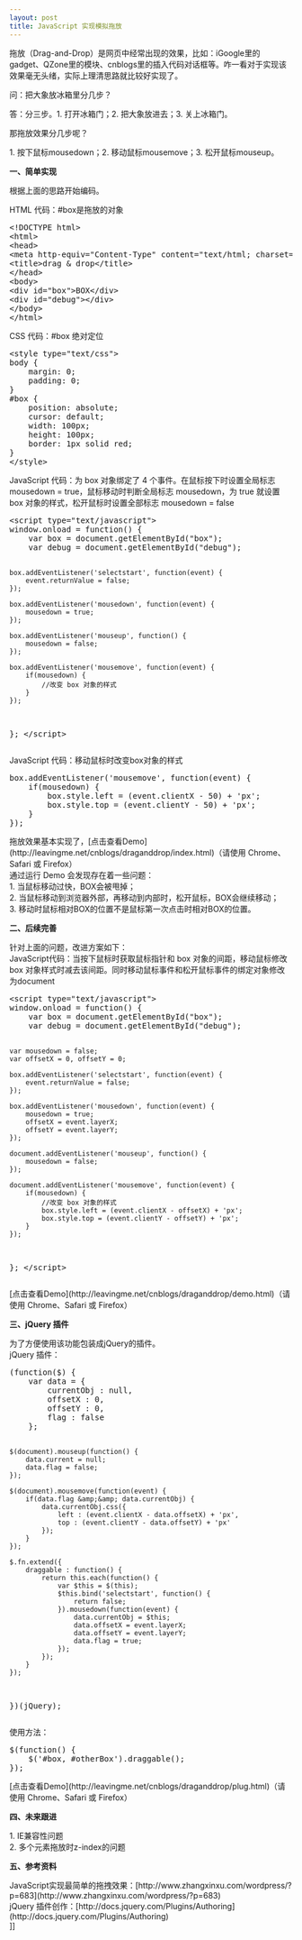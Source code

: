 ```yaml
---
layout: post
title: JavaScript 实现模拟拖放
---
```

<div>拖放（Drag-and-Drop）是网页中经常出现的效果，比如：iGoogle里的gadget、QZone里的模块、cnblogs里的插入代码对话框等。咋一看对于实现该效果毫无头绪，实际上理清思路就比较好实现了。

问：把大象放冰箱里分几步？</div>
<div>答：分三步。1. 打开冰箱门；2. 把大象放进去；3. 关上冰箱门。

那拖放效果分几步呢？</div>
<div>1. 按下鼠标mousedown；2. 移动鼠标mousemove；3. 松开鼠标mouseup。

**一、简单实现**</div>
<div>根据上面的思路开始编码。

HTML 代码：#box是拖放的对象</div>
<div>
<div class="cnblogs_Highlighter">
<pre class="brush:html">&lt;!DOCTYPE html&gt;
&lt;html&gt;
&lt;head&gt;
&lt;meta http-equiv="Content-Type" content="text/html; charset=utf-8" /&gt;
&lt;title&gt;drag &amp; drop&lt;/title&gt;
&lt;/head&gt;
&lt;body&gt;
&lt;div id="box"&gt;BOX&lt;/div&gt;
&lt;div id="debug"&gt;&lt;/div&gt;
&lt;/body&gt;
&lt;/html&gt;
</pre>
</div>
</div>
<div></div>
<div>CSS 代码：#box 绝对定位</div>
<div>
<div class="cnblogs_Highlighter">
<pre class="brush:css">&lt;style type="text/css"&gt;
body {
	margin: 0;
	padding: 0;
}
#box {
	position: absolute;
	cursor: default;
	width: 100px;
	height: 100px;
	border: 1px solid red;
}
&lt;/style&gt;
</pre>
</div>
</div>
<div>JavaScript 代码：为 box 对象绑定了 4 个事件。在鼠标按下时设置全局标志 mousedown = true，鼠标移动时判断全局标志 mousedown，为 true 就设置 box 对象的样式，松开鼠标时设置全部标志 mousedown = false</div>
<div>
<div class="cnblogs_Highlighter">
<pre class="brush:javascript">&lt;script type="text/javascript"&gt;
window.onload = function() {
	var box = document.getElementById("box");
	var debug = document.getElementById("debug");

	box.addEventListener('selectstart', function(event) {
		event.returnValue = false;
	});

	box.addEventListener('mousedown', function(event) {
		mousedown = true;
	});

	box.addEventListener('mouseup', function() {
		mousedown = false;
	});

	box.addEventListener('mousemove', function(event) {
		if(mousedown) {
			//改变 box 对象的样式
		}
	});
};
&lt;/script&gt;</pre>
</div>
</div>
<div>JavaScript 代码：移动鼠标时改变box对象的样式</div>
<div>
<div class="cnblogs_Highlighter">
<pre class="brush:javascript">box.addEventListener('mousemove', function(event) {
	if(mousedown) {
		box.style.left = (event.clientX - 50) + 'px';
		box.style.top = (event.clientY - 50) + 'px';
	}
});
</pre>
</div>
</div>
<div>拖放效果基本实现了，[点击查看Demo](http://leavingme.net/cnblogs/draganddrop/index.html)（请使用 Chrome、Safari 或 Firefox）</div>
<div>
通过运行 Demo 会发现存在着一些问题：</div>
<div>1. 当鼠标移动过快，BOX会被甩掉；</div>
<div>2. 当鼠标移动到浏览器外部，再移动到内部时，松开鼠标，BOX会继续移动；</div>
<div>3. 移动时鼠标相对BOX的位置不是鼠标第一次点击时相对BOX的位置。

**二、后续完善**</div>
<div>针对上面的问题，改进方案如下：</div>
<div>JavaScript代码：当按下鼠标时获取鼠标指针和 box 对象的间距，移动鼠标修改 box 对象样式时减去该间距。同时移动鼠标事件和松开鼠标事件的绑定对象修改为document</div>
<div>
<div class="cnblogs_Highlighter">
<pre class="brush:javascript">&lt;script type="text/javascript"&gt;
window.onload = function() {
	var box = document.getElementById("box");
	var debug = document.getElementById("debug");

	var mousedown = false;
	var offsetX = 0, offsetY = 0;

	box.addEventListener('selectstart', function(event) {
		event.returnValue = false;
	});

	box.addEventListener('mousedown', function(event) {
		mousedown = true;
		offsetX = event.layerX;
		offsetY = event.layerY;
	});

	document.addEventListener('mouseup', function() {
		mousedown = false;
	});

	document.addEventListener('mousemove', function(event) {
		if(mousedown) {
			//改变 box 对象的样式
			box.style.left = (event.clientX - offsetX) + 'px';
			box.style.top = (event.clientY - offsetY) + 'px';
		}
	});
};
&lt;/script&gt;
</pre>
</div>
</div>
<div></div>
<div>[点击查看Demo](http://leavingme.net/cnblogs/draganddrop/demo.html)（请使用 Chrome、Safari 或 Firefox）

**三、jQuery 插件**</div>
<div>为了方便使用该功能包装成jQuery的插件。</div>
<div>jQuery 插件：</div>
<div>
<div class="cnblogs_Highlighter">
<pre class="brush:javascript">(function($) {
	var data = {
		currentObj : null,
		offsetX : 0,
		offsetY : 0,
		flag : false
	};

	$(document).mouseup(function() {
		data.current = null;
		data.flag = false;
	});

	$(document).mousemove(function(event) {
		if(data.flag &amp;&amp; data.currentObj) {
			data.currentObj.css({
				left : (event.clientX - data.offsetX) + 'px',
				top : (event.clientY - data.offsetY) + 'px'
			});
		}
	});

	$.fn.extend({
		draggable : function() {
			return this.each(function() {
				var $this = $(this);
				$this.bind('selectstart', function() {
					return false;
				}).mousedown(function(event) {
					data.currentObj = $this;
					data.offsetX = event.layerX;
					data.offsetY = event.layerY;
					data.flag = true;
				});
			});
		}
	});
})(jQuery);</pre>
</div>
</div>
<div>使用方法：</div>
<div>
<div class="cnblogs_Highlighter">
<pre class="brush:javascript">$(function() {
	$('#box, #otherBox').draggable();
});
</pre>
</div>
</div>
<div>[点击查看Demo](http://leavingme.net/cnblogs/draganddrop/plug.html)（请使用 Chrome、Safari 或 Firefox）

**四、未来跟进**</div>
<div>1. IE兼容性问题</div>
<div>2. 多个元素拖放时z-index的问题

**五、参考资料**</div>
<div>JavaScript实现最简单的拖拽效果：[http://www.zhangxinxu.com/wordpress/?p=683](http://www.zhangxinxu.com/wordpress/?p=683)</div>
<div>jQuery 插件创作：[http://docs.jquery.com/Plugins/Authoring](http://docs.jquery.com/Plugins/Authoring)</div>]]